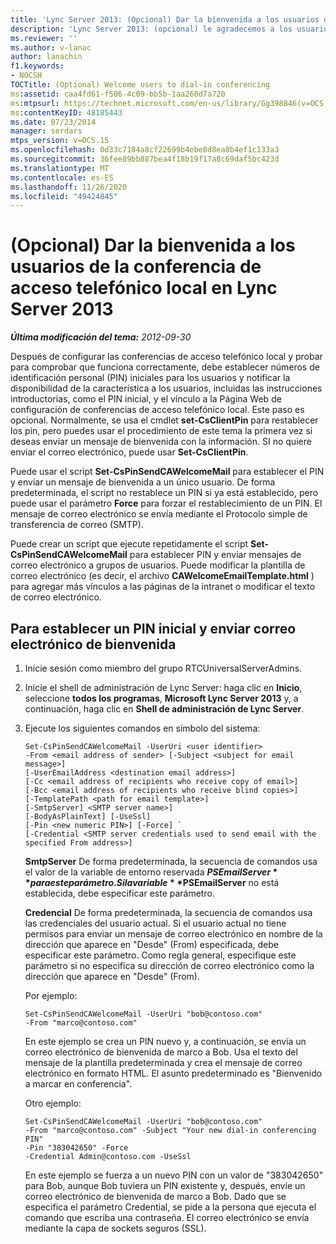 ```yaml
---
title: 'Lync Server 2013: (Opcional) Dar la bienvenida a los usuarios de la conferencia de acceso telefónico local'
description: 'Lync Server 2013: (opcional) le agradecemos a los usuarios que deben realizar conferencias de acceso telefónico local.'
ms.reviewer: ''
ms.author: v-lanac
author: lanachin
f1.keywords:
- NOCSH
TOCTitle: (Optional) Welcome users to dial-in conferencing
ms:assetid: caa4fd61-f506-4c09-bb5b-1aa260d7a720
ms:mtpsurl: https://technet.microsoft.com/en-us/library/Gg398846(v=OCS.15)
ms:contentKeyID: 48185443
ms.date: 07/23/2014
manager: serdars
mtps_version: v=OCS.15
ms.openlocfilehash: 0d33c7184a8cf22699b4ebe8d8ea8b4ef1c133a3
ms.sourcegitcommit: 36fee89bb887bea4f18b19f17a8c69daf5bc423d
ms.translationtype: MT
ms.contentlocale: es-ES
ms.lasthandoff: 11/26/2020
ms.locfileid: "49424845"
---
```

# <a name="optional-welcome-users-to-dial-in-conferencing-in-lync-server-2013"></a>(Opcional) Dar la bienvenida a los usuarios de la conferencia de acceso telefónico local en Lync Server 2013

<div data-xmlns="http://www.w3.org/1999/xhtml">

<div class="topic" data-xmlns="http://www.w3.org/1999/xhtml" data-msxsl="urn:schemas-microsoft-com:xslt" data-cs="https://msdn.microsoft.com/">

<div data-asp="https://msdn2.microsoft.com/asp">



</div>

<div id="mainSection">

<div id="mainBody">

<span> </span>

_**Última modificación del tema:** 2012-09-30_

Después de configurar las conferencias de acceso telefónico local y probar para comprobar que funciona correctamente, debe establecer números de identificación personal (PIN) iniciales para los usuarios y notificar la disponibilidad de la característica a los usuarios, incluidas las instrucciones introductorias, como el PIN inicial, y el vínculo a la Página Web de configuración de conferencias de acceso telefónico local. Este paso es opcional. Normalmente, se usa el cmdlet **set-CsClientPin** para restablecer los pin, pero puedes usar el procedimiento de este tema la primera vez si deseas enviar un mensaje de bienvenida con la información. SI no quiere enviar el correo electrónico, puede usar **Set-CsClientPin**.

Puede usar el script **Set-CsPinSendCAWelcomeMail** para establecer el PIN y enviar un mensaje de bienvenida a un único usuario. De forma predeterminada, el script no restablece un PIN si ya está establecido, pero puede usar el parámetro **Force** para forzar el restablecimiento de un PIN. El mensaje de correo electrónico se envía mediante el Protocolo simple de transferencia de correo (SMTP).

Puede crear un script que ejecute repetidamente el script **Set-CsPinSendCAWelcomeMail** para establecer PIN y enviar mensajes de correo electrónico a grupos de usuarios. Puede modificar la plantilla de correo electrónico (es decir, el archivo **CAWelcomeEmailTemplate.html** ) para agregar más vínculos a las páginas de la intranet o modificar el texto de correo electrónico.

<div>

## <a name="to-set-an-initial-pin-and-send-welcome-email"></a>Para establecer un PIN inicial y enviar correo electrónico de bienvenida

1.  Inicie sesión como miembro del grupo RTCUniversalServerAdmins.

2.  Inicie el shell de administración de Lync Server: haga clic en **Inicio**, seleccione **todos los programas**, **Microsoft Lync Server 2013** y, a continuación, haga clic en **Shell de administración de Lync Server**.

3.  Ejecute los siguientes comandos en símbolo del sistema:
    
        Set-CsPinSendCAWelcomeMail -UserUri <user identifier>
        -From <email address of sender> [-Subject <subject for email message>]
        [-UserEmailAddress <destination email address>]
        [-Cc <email address of recipients who receive copy of email>]
        [-Bcc <email address of recipients who receive blind copies>]
        [-TemplatePath <path for email template>]
        [-SmtpServer] <SMTP server name>]
        [-BodyAsPlainText] [-UseSsl]
        [-Pin <new numeric PIN>] [-Force] `
        [-Credential <SMTP server credentials used to send email with the specified From address>]
    
    **SmtpServer**   De forma predeterminada, la secuencia de comandos usa el valor de la variable de entorno reservada **$PSEmailServer** para este parámetro. Si la variable **$PSEmailServer** no está establecida, debe especificar este parámetro.
    
    **Credencial**   De forma predeterminada, la secuencia de comandos usa las credenciales del usuario actual. Si el usuario actual no tiene permisos para enviar un mensaje de correo electrónico en nombre de la dirección que aparece en "Desde" (From) especificada, debe especificar este parámetro. Como regla general, especifique este parámetro si no especifica su dirección de correo electrónico como la dirección que aparece en "Desde" (From).
    
    Por ejemplo:
    
        Set-CsPinSendCAWelcomeMail -UserUri "bob@contoso.com"
        -From "marco@contoso.com"
    
    En este ejemplo se crea un PIN nuevo y, a continuación, se envía un correo electrónico de bienvenida de marco a Bob. Usa el texto del mensaje de la plantilla predeterminada y crea el mensaje de correo electrónico en formato HTML. El asunto predeterminado es "Bienvenido a marcar en conferencia".
    
    Otro ejemplo:
    
        Set-CsPinSendCAWelcomeMail -UserUri "bob@contoso.com"
        -From "marco@contoso.com" -Subject "Your new dial-in conferencing PIN"
        -Pin "383042650" -Force
        -Credential Admin@contoso.com -UseSsl
    
    En este ejemplo se fuerza a un nuevo PIN con un valor de "383042650" para Bob, aunque Bob tuviera un PIN existente y, después, envíe un correo electrónico de bienvenida de marco a Bob. Dado que se especifica el parámetro Credential, se pide a la persona que ejecuta el comando que escriba una contraseña. El correo electrónico se envía mediante la capa de sockets seguros (SSL).

</div>

</div>

<span> </span>

</div>

</div>

</div>

